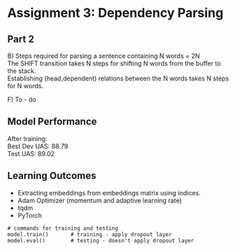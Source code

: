 # Assignment 3: Dependency Parsing

## Part 2

B) Steps required for parsing a sentence containing N words = 2N <br>
The SHIFT transition takes N steps for shifting N words from the buffer to the stack. <br>
Establishing (head,dependent) relations between the N words takes N steps for N words. <br>

F) To - do

## Model Performance

After training: <br>
Best Dev UAS: 88.79 <br>
Test UAS: 89.02 <br>

## Learning Outcomes

- Extracting embeddings from embeddings matrix using indices.
- Adam Optimizer (momentum and adaptive learning rate)
- tqdm
- PyTorch

```python3
# commands for training and testing
model.train()       # training - apply dropout layer
model.eval()        # testing - doesn't apply dropout layer
```
